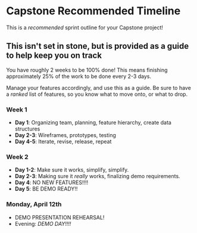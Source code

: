 # Capstone Recommended Timeline

This is a _recommended_ sprint outline for your Capstone project!

## This isn't set in stone, but is provided as a guide to help keep you on track

You have roughly 2 weeks to be 100% done! This means finishing approximately 25% of the work to be done every 2-3 days.

Manage your features accordingly, and use this as a guide. Be sure to have a _ranked_ list of features, so you know what to move onto, or what to drop.

### Week 1

* **Day 1**: Organizing team, planning, feature hierarchy, create data structures
* **Day 2-3**:  Wireframes, prototypes, testing
* **Day 4-5**: Iterate, revise, release, repeat

### Week 2

* **Day 1-2**: Make sure it works, simplify, simplify.
* **Day 2-3**: Making sure it _really_ works, finalizing demo requirements.
* **Day 4**: NO NEW FEATURES!!!!
* **Day 5**: BE DEMO READY!!

### Monday, April 12th

* DEMO PRESENTATION REHEARSAL!
* Evening: *DEMO DAY!!!!*
